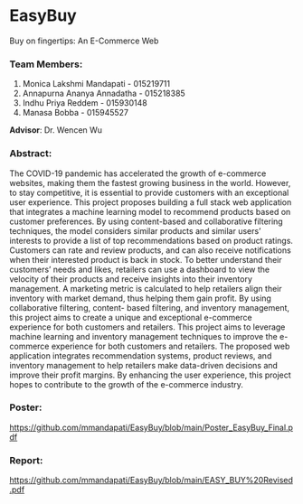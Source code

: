 # EasyBuy

Buy on fingertips: An E-Commerce Web

### Team Members:

1. Monica Lakshmi Mandapati - 015219711
2. Annapurna Ananya Annadatha - 015218385
3. Indhu Priya Reddem - 015930148
4. Manasa Bobba - 015945527


**Advisor**: Dr. Wencen Wu

### Abstract:
The COVID-19 pandemic has accelerated the growth of e-commerce websites, making them the fastest growing business in the world. However, to stay competitive, it is essential to provide customers with an exceptional user experience. This project proposes building a full stack web application that integrates a machine learning model to recommend products based on customer preferences. By using content-based and collaborative filtering techniques, the model considers similar products and similar users’ interests to provide a list of top recommendations based on product ratings. Customers can rate and review products, and can also receive notifications when their interested product is back in stock. To better understand their customers’ needs and likes, retailers can use a dashboard to view the velocity of their products and receive insights into their inventory management. A marketing metric is calculated to help retailers align their inventory with market demand, thus helping them gain profit. By using collaborative filtering, content- based filtering, and inventory management, this project aims to create a unique and exceptional e-commerce experience for both customers and retailers. This project aims to leverage machine learning and inventory management techniques to improve the e-commerce experience for both customers and retailers. The proposed web application integrates recommendation systems, product reviews, and inventory management to help retailers make data-driven decisions and improve their profit margins. By enhancing the user experience, this project hopes to contribute to the growth of the e-commerce industry.

### Poster:
https://github.com/mmandapati/EasyBuy/blob/main/Poster_EasyBuy_Final.pdf

### Report:
https://github.com/mmandapati/EasyBuy/blob/main/EASY_BUY%20Revised.pdf


